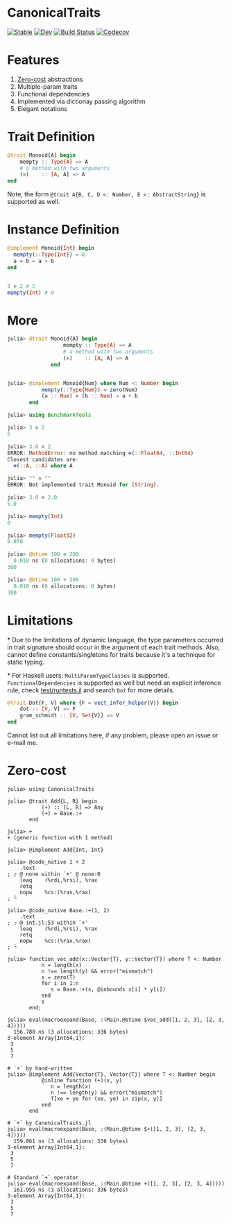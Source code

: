 # CanonicalTraits

[![Stable](https://img.shields.io/badge/docs-stable-blue.svg)](https://thautwarm.github.io/CanonicalTraits.jl/stable)
[![Dev](https://img.shields.io/badge/docs-dev-purple.svg)](https://thautwarm.github.io/CanonicalTraits.jl/dev)
[![Build Status](https://travis-ci.com/thautwarm/CanonicalTraits.jl.svg?branch=master)](https://travis-ci.com/thautwarm/CanonicalTraits.jl)
[![Codecov](https://codecov.io/gh/thautwarm/CanonicalTraits.jl/branch/master/graph/badge.svg)](https://codecov.io/gh/thautwarm/CanonicalTraits.jl)

# Features

1. [Zero-cost](#Zero-cost) abstractions
2. Multiple-param traits
3. Functional dependencies
4. Implemented via dictionay passing algorithm
5. Elegant notations

# Trait Definition

```julia
@trait Monoid{A} begin
    mempty :: Type{A} => A
    # a method with two arguments
    (⊕)    :: [A, A] => A
end
```

Note, the form `@trait A{B, C, D <: Number, E <: AbstractString}` is supported as well.

# Instance Definition

```julia
@implement Monoid{Int} begin
  mempty(::Type{Int}) = 0
  a ⊕ b = a + b
end


3 ⊕ 2 # 5
mempty(Int) # 0
```

# More

```julia
julia> @trait Monoid{A} begin
                  mempty :: Type{A} => A
                  # a method with two arguments
                  (⊕)    :: [A, A] => A
              end


julia> @implement Monoid{Num} where Num <: Number begin
           mempty(::Type{Num}) = zero(Num)
           (a :: Num) ⊕ (b :: Num) = a + b
       end

julia> using BenchmarkTools

julia> 3 ⊕ 2
5

julia> 3.0 ⊕ 2
ERROR: MethodError: no method matching ⊕(::Float64, ::Int64)
Closest candidates are:
  ⊕(::A, ::A) where A

julia> "" ⊕ ""
ERROR: Not implemented trait Monoid for (String).

julia> 3.0 ⊕ 2.0
5.0

julia> mempty(Int)
0

julia> mempty(Float32)
0.0f0

julia> @btime 100 ⊕ 200
  0.018 ns (0 allocations: 0 bytes)
300

julia> @btime 100 + 200
  0.018 ns (0 allocations: 0 bytes)
300
```

# Limitations

\* Due to the limitations of dynamic language, the type parameters occurred in trait signature should occur in the argument of each trait methods. Also, cannot define
constants/singletons for traits because it's a technique
for static typing.


\* For Haskell users: `MultiParamTypeClasses` is supported. `FunctionalDependencies` is supported as well but need an explicit inference rule, check [test/runtests.jl](https://github.com/thautwarm/CanonicalTraits.jl/blob/master/test/runtests.jl) and search `Dot` for more details.

```julia
@trait Dot{F, V} where {F = vect_infer_helper(V)} begin
    dot :: [V, V] => F
    gram_schmidt :: [V, Set{V}] => V
end
```



Cannot list out all limitations here, if any problem, please open an issue or e-mail me.

# Zero-cost

```julia-repl
julia> using CanonicalTraits

julia> @trait Add{L, R} begin
           (+) :: [L, R] => Any
           (+) = Base.:+
       end

julia> +
+ (generic function with 1 method)

julia> @implement Add{Int, Int}

julia> @code_native 1 + 2
	.text
; ┌ @ none within `+' @ none:0
	leaq	(%rdi,%rsi), %rax
	retq
	nopw	%cs:(%rax,%rax)
; └

julia> @code_native Base.:+(1, 2)
	.text
; ┌ @ int.jl:53 within `+'
	leaq	(%rdi,%rsi), %rax
	retq
	nopw	%cs:(%rax,%rax)
; └

julia> function vec_add(x::Vector{T}, y::Vector{T}) where T <: Number
           n = length(x)
           n !== length(y) && error("mismatch")
           s = zero(T)
           for i in 1:n
              s = Base.:+(s, @inbounds x[i] * y[i])
           end
           s
       end;

julia> eval(macroexpand(Base, :(Main.@btime $vec_add([1, 2, 3], [2, 3, 4]))))
  156.788 ns (3 allocations: 336 bytes)
3-element Array{Int64,1}:
 3
 5
 7

# `+` by hand-written
julia> @implement Add{Vector{T}, Vector{T}} where T <: Number begin
           @inline function (+)(x, y)
              n = length(x)
              n !== length(y) && error("mismatch")
              T[xe + ye for (xe, ye) in zip(x, y)]
           end
       end

# `+` by CanonicalTraits.jl       
julia> eval(macroexpand(Base, :(Main.@btime $+([1, 2, 3], [2, 3, 4]))))
  159.861 ns (3 allocations: 336 bytes)
3-element Array{Int64,1}:
 3
 5
 7

# Standard `+` operator
julia> eval(macroexpand(Base, :(Main.@btime +([1, 2, 3], [2, 3, 4]))))
  161.955 ns (3 allocations: 336 bytes)
3-element Array{Int64,1}:
 3
 5
 7
```